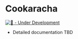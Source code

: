 # Cookaracha

[![🚧 - Under Development](https://img.shields.io/badge/🚧-Under_Development-yellow)](./README.md)

- Detailed documentation TBD
